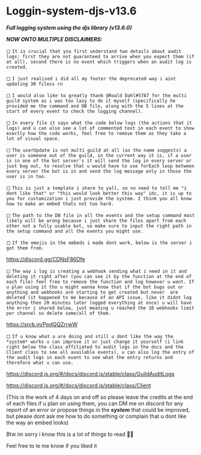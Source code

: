# Loggin-system-djs-v13.6
***Full logging system using the djs library (v13.6.0)***

***NOW ONTO MULTIPLE DISCLAIMERS:***

◻ `It is crucial that you first understand two details about audit logs: first they are not guaranteed to arrive when you expect them (if at all), second there is no event which triggers when an audit log is created.`

◻ `I just realised i did all my footer the deprecated way i aint updating 30 filess rn`

◻ `I would also like to greatly thank @Roald Dahl#5787 for the multi guild system as i was too lazy to do it myself (specifically he provided me the command and DB file, along with the 5 lines at the start of every event to check the logging channel).`

◻ `In every file it says what the code below logs (the actions that it logs) and u can also see a lot of commented text in each event to show exactly how the code works, feel free to remove them as they take a lot of visual space.`

◻ `The userUpdate is not multi guild at all (as the name suggests) a user is someone out of the guild, in the current way it is, if a user is in one of the bot server's it will send the log in every server or just bug out, to resolve that u would have to use forEach loop between every server the bot is in and send the log message only in those the user is in too.`

◻ `This is just a template i share to yall, so no need to tell me "i dont like that" or "this would look better this way" idc, it is up to you for customization i just provide the system. I think you all know how to make an embed thats not too hard.`

◻ `The path to the DB file in all the events and the setup command most likely will be wrong because i just share the files apart from each other not a fully usable bot, so make sure to input the right path in the setup command and all the events you might use.`

◻ `If the emojis in the embeds i made dont work, below is the server i got them from.`

https://discord.gg/CDNsF86Dfe

◻ `The way i log is creating a webhook sending what i need in it and deleting it right after (you can see it by the function at the end of each file) feel free to remove the function and log however u want. If u plan using it tho u might wanna know that if the bot bugs out or anything and webhooks are starting to get created but never  are deleted (it happened to me because of an API issue, like it didnt log anything then 20 minutes later logged everything at once) u will have the error i shared below, just meaning u reached the 10 webhooks limit per channel so delete some/all of them.`

https://srcb.in/PpdQQZrrwW

◻ `If u know what u are doing and still u dont like the way the *system* works u can improve it or just change it yourself (i link right below the class affiliated to audit logs in the docs and the Client class to see all available events), u can also log the entry of the audit logs in each event to see what the entry returns and therefore what u can use.`

https://discord.js.org/#/docs/discord.js/stable/class/GuildAuditLogs

https://discord.js.org/#/docs/discord.js/stable/class/Client

(This is the work of 4 days on and off so please leave the credits at the end of each files if u plan on using them, you can DM me on discord for any report of an error or propose things in the ***system*** that could be improved, but please dont ask me how to do something or complain that u dont like the way an embed looks)

Btw im sorry i know this is a lot of things to read :man_shrugging: 

Feel free to le me know if you liked it
